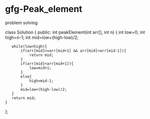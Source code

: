 # gfg-Peak_element
problem solving























class Solution
{
    public:
    int peakElement(int arr[], int n)
    {
       int low=0;
       int high=n-1;
       int mid=low+(high-low)/2;

       while(low<high){
           if(arr[mid]>=arr[mid+1] && arr[mid]>arr[mid-1]){
               return mid;
           }
           if(arr[mid]<arr[mid+1]){
               low=mid+1;
           }
           else{
               high=mid-1;
           }
           mid=low+(high-low)/2;
       }
       return mid;
    }
};
